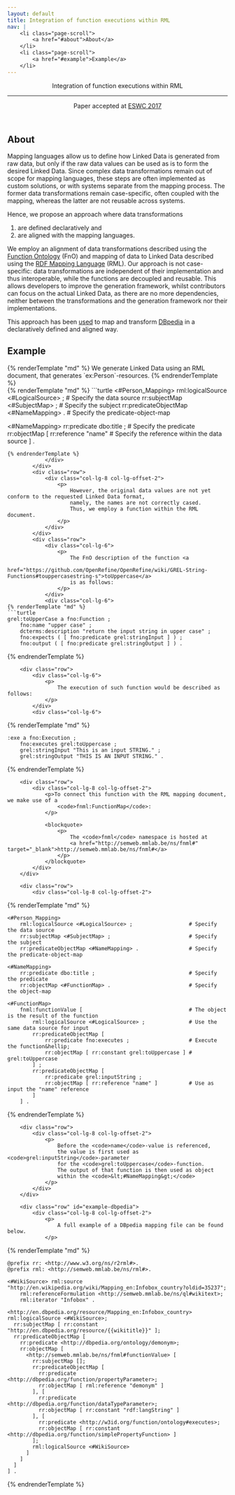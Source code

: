```yaml
---
layout: default
title: Integration of function executions within RML
nav: |
    <li class="page-scroll">
        <a href="#about">About</a>
    </li>
    <li class="page-scroll">
        <a href="#example">Example</a>
    </li>
---
```


<!-- Header -->
<header>
    <div class="container">
        <div class="row">
            <div class="col-lg-12">
                <!--<img class="img-responsive" src="img/profile.png" alt="">-->
                <div class="intro-text">
                    <span class="name">Integration of function executions within RML</span>
                    <hr class="star-light">
                    <span class="skills">Paper accepted at <a href="https://2017.eswc-conferences.org/" target="_blank">ESWC 2017</a></span>
                </div>
            </div>
        </div>
    </div>
</header>

<!-- About Section -->
<section id="about">
    <div class="container">
        <div class="row">
            <div class="col-lg-12 text-center">
                <h2>About</h2>
            </div>
        </div>
        <div class="row">
            <div class="col-lg-8 col-lg-offset-2">
                <p>
                    Mapping languages allow us to define how Linked Data is generated from raw data,
                    but only if the raw data values can be used as is to form the desired Linked Data.
                    Since complex data transformations remain out of scope for mapping languages,
                    these steps are often implemented as custom solutions,
                    or with systems separate from the mapping process.
                    The former data transformations remain case-specific, often coupled with the mapping,
                    whereas the latter are not reusable across systems.
                </p>
                <p>
                    Hence, we propose an approach where data transformations
                </p>
                <ol>
                    <li>are defined declaratively and</li>
                    <li>are aligned with the mapping languages.</li>
                </ol>
                <p>
                    We employ an alignment of data transformations described
                    using the <a href="https://fno.io">Function Ontology</a> (FnO)
                    and mapping of data to Linked Data described
                    using the <a href="http://rml.io">RDF Mapping Language</a> (RML).
                    Our approach is not case-specific:
                    data transformations are independent of their implementation and thus interoperable,
                    while the functions are decoupled and reusable.
                    This allows developers to improve the generation framework,
                    whilst contributors can focus on the actual Linked Data,
                    as there are no more dependencies,
                    neither between the transformations and the generation framework nor their implementations.
                </p>
                <p>
                    This approach has been <a href="https://ruben.verborgh.org/publications/maroy_iswc_2017/">used</a>
                    to map and transform <a href="http://dbpedia.org">DBpedia</a>
                    in a declaratively defined and aligned way.
                </p>
            </div>
        </div>
    </div>
</section>

<!-- About Section -->
<section id="example">
    <div class="container">
        <div class="row">
            <div class="col-lg-12 text-center">
                <h2>Example</h2>
            </div>
        </div>
        <div class="row">
            <div class="col-lg-6">
                {% renderTemplate "md" %}
                    We generate Linked Data using an RML document, that generates `ex:Person`-resources.
                {% endrenderTemplate %}
            </div>
            <div class="col-lg-6">
{% renderTemplate "md" %}
```turtle
<#Person_Mapping>
    rml:logicalSource <#LogicalSource> ;      # Specify the data source
    rr:subjectMap <#SubjectMap> ;             # Specify the subject
    rr:predicateObjectMap <#NameMapping> .    # Specify the predicate-object-map

<#NameMapping>
    rr:predicate dbo:title ;                  # Specify the predicate
    rr:objectMap [
        rr:reference "name"                   # Specify the reference within the data source
    ] .
```
{% endrenderTemplate %}
            </div>
        </div>
        <div class="row">
            <div class="col-lg-8 col-lg-offset-2">
                <p>
                    However, the original data values are not yet conform to the requested Linked Data format,
                    namely, the names are not correctly cased.
                    Thus, we employ a function within the RML document.
                </p>
            </div>
        </div>
        <div class="row">
            <div class="col-lg-6">
                <p>
                    The FnO description of the function <a
                        href="https://github.com/OpenRefine/OpenRefine/wiki/GREL-String-Functions#touppercasestring-s">toUppercase</a>
                    is as follows:
                </p>
            </div>
            <div class="col-lg-6">
{% renderTemplate "md" %}
```turtle
grel:toUpperCase a fno:Function ;
    fno:name "upper case" ;
    dcterms:description "return the input string in upper case" ;
    fno:expects ( [ fno:predicate grel:stringInput ] ) ;
    fno:output ( [ fno:predicate grel:stringOutput ] ) .
```
{% endrenderTemplate %}
            </div>
        </div>

        <div class="row">
            <div class="col-lg-6">
                <p>
                    The execution of such function would be described as follows:
                </p>
            </div>
            <div class="col-lg-6">
{% renderTemplate "md" %}
```turtle
:exe a fno:Execution ;
    fno:executes grel:toUppercase ;
    grel:stringInput "This is an input STRING." ;
    grel:stringOutput "THIS IS AN INPUT STRING." .
```
{% endrenderTemplate %}
            </div>
        </div>

        <div class="row">
            <div class="col-lg-8 col-lg-offset-2">
                <p>To connect this function with the RML mapping document, we make use of a
                    <code>fnml:FunctionMap</code>:
                </p>

                <blockquote>
                    <p>
                        The <code>fnml</code> namespace is hosted at
                        <a href="http://semweb.mmlab.be/ns/fnml#" target="_blank">http://semweb.mmlab.be/ns/fnml#</a>
                    </p>
                </blockquote>
            </div>
        </div>

        <div class="row">
            <div class="col-lg-8 col-lg-offset-2">
{% renderTemplate "md" %}
```turtle
<#Person_Mapping>
    rml:logicalSource <#LogicalSource> ;                  # Specify the data source
    rr:subjectMap <#SubjectMap> ;                         # Specify the subject
    rr:predicateObjectMap <#NameMapping> .                # Specify the predicate-object-map

<#NameMapping>
    rr:predicate dbo:title ;                              # Specify the predicate
    rr:objectMap <#FunctionMap> .                         # Specify the object-map

<#FunctionMap>
    fnml:functionValue [                                  # The object is the result of the function
        rml:logicalSource <#LogicalSource> ;              # Use the same data source for input
        rr:predicateObjectMap [
            rr:predicate fno:executes ;                   # Execute the function&hellip;
            rr:objectMap [ rr:constant grel:toUppercase ] # grel:toUppercase
        ] ;
        rr:predicateObjectMap [
            rr:predicate grel:inputString ;
            rr:objectMap [ rr:reference "name" ]          # Use as input the "name" reference
        ]
    ] .
```
{% endrenderTemplate %}
            </div>
        </div>
        
        <div class="row">
            <div class="col-lg-8 col-lg-offset-2">
                <p>
                    Before the <code>name</code>-value is referenced,
                    the value is first used as <code>grel:inputString</code>-parameter
                    for the <code>grel:toUppercase</code>-function.
                    The output of that function is then used as object
                    within the <code>&lt;#NameMapping&gt;</code>
                </p>
            </div>
        </div>

        <div class="row" id="example-dbpedia">
            <div class="col-lg-8 col-lg-offset-2">
                <p>
                    A full example of a DBpedia mapping file can be found below.
                </p>

{% renderTemplate "md" %}
```turtle
@prefix rr: <http://www.w3.org/ns/r2rml#>.
@prefix rml: <http://semweb.mmlab.be/ns/rml#>.

<#WikiSource> rml:source "http://en.wikipedia.org/wiki/Mapping_en:Infobox_country?oldid=35237";
    rml:referenceFormulation <http://semweb.mmlab.be/ns/ql#wikitext>;
    rml:iterator "Infobox" .

<http://en.dbpedia.org/resource/Mapping_en:Infobox_country> rml:logicalSource <#WikiSource>;
  rr:subjectMap [ rr:constant "http://en.dbpedia.org/resource/{{wikititle}}" ];
  rr:predicateObjectMap [
    rr:predicate <http://dbpedia.org/ontology/demonym>;
    rr:objectMap [
      <http://semweb.mmlab.be/ns/fnml#functionValue> [
        rr:subjectMap [];
        rr:predicateObjectMap [
          rr:predicate <http://dbpedia.org/function/propertyParameter>;
          rr:objectMap [ rml:reference "demonym" ]
        ], [
          rr:predicate <http://dbpedia.org/function/dataTypeParameter>;
          rr:objectMap [ rr:constant "rdf:langString" ]
        ], [
          rr:predicate <http://w3id.org/function/ontology#executes>;
          rr:objectMap [ rr:constant <http://dbpedia.org/function/simplePropertyFunction> ]
        ];
        rml:logicalSource <#WikiSource>
      ]
    ]
  ]
] .
```
{% endrenderTemplate %}
            </div>
        </div>
    </div>
</section>
